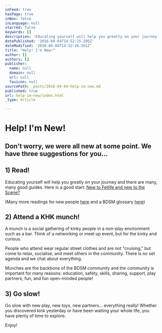 ```yaml
---
inFeed: true
hasPage: true
inNav: false
inLanguage: null
starred: false
keywords: []
description: 'Educating yourself will help you greatly on your journey and there are many, many good guides. Here is a good start: New to Fetlife and new to the Scene?'
datePublished: '2016-04-04T14:52:25.205Z'
dateModified: '2016-04-04T14:52:16.561Z'
title: "Help! I'm New!"
author: []
authors: []
publisher:
  name: null
  domain: null
  url: null
  favicon: null
sourcePath: _posts/2016-04-04-help-im-new.md
published: true
url: help-im-new/index.html
_type: Article

---
```

# Help! I'm New!

## Don't worry, we were all new at some point. We have three suggestions for you...

## 1) Read!

Educating yourself will help you greatly on your journey and there are many, many good guides. Here is a good start: [New to Fetlife and new to the Scene?][0]

(Many more readings for new people [here][1] and a BDSM glossary [here][2])

## 2) Attend a KHK munch!

A munch is a social gathering of kinky people in a non-play 
environment such as a bar. Think of a networking or meet up event, but 
for the kinky and curious.

People who attend wear regular street clothes and are not "cruising,"
but come to relax, socialise, and meet others in the community. There 
is no set agenda and we chat about everything.

Munches are the backbone of the BDSM community and the community is 
important for many reasons: education, safety, skills, sharing, support,
play partners, fun, and fun open-minded people!

## 3) Go slow!

Go slow with new play, new toys, new partners... everything really! 
Whether you discovered kink yesterday or have been waiting your whole 
life, you have plenty of time to explore.

Enjoy!

[0]: https://fetlife.com/users/278769/posts/870792
[1]: https://fetlife.com/users/651620/posts/1075682
[2]: https://fetlife.com/groups/3243